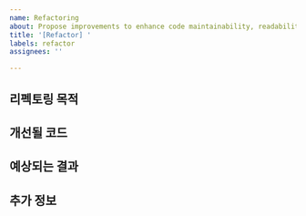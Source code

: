 ```yaml
---
name: Refactoring
about: Propose improvements to enhance code maintainability, readability, and performance.
title: '[Refactor] '
labels: refactor
assignees: ''

---
```


## 리펙토링 목적

<!-- 리펙토링을 진행하려는 이유를 설명해주세요. -->

## 개선될 코드

<!-- - 어떤 부분의 코드를 리펙토링할지 설명해주세요. -->
<!-- - 리펙토링 후 더 효율적인 방법이나 개선될 점을 적어주세요. -->

## 예상되는 결과

<!-- 리펙토링 후 기대되는 동작이나 성능 향상 등을 설명해주세요. -->

## 추가 정보

<!-- 리펙토링과 관련된 추가 정보나 논의 사항이 있다면 작성해주세요. -->

